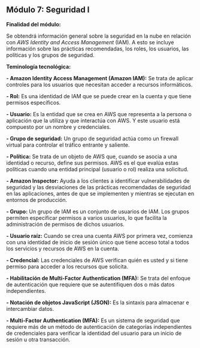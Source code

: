## Módulo 7: Seguridad I

**Finalidad del módulo:** 

Se obtendrá información general sobre la seguridad en la nube en relación con *AWS Identity and Access Management* (IAM). A esto se incluye información sobre las prácticas recomendadas, los roles, los usuarios, las políticas y los grupos de seguridad.

**Teminología tecnológica:**

**- Amazon Identity Access Management (Amazon IAM):** Se trata de aplicar controles para los usuarios que necesitan acceder a recursos informáticos.

**- Rol:** Es una identidad de IAM que se puede crear en la cuenta y que tiene permisos específicos.

**- Usuario:** Es la entidad que se crea en AWS que representa a la persona o aplicación que la utiliza y que interactúa con AWS. Y este usuario está compuesto por un nombre y credenciales. 

**- Grupo de seguridad:** Un grupo de seguridad actúa como un firewall virtual para controlar el tráfico entrante y saliente.

**- Política:** Se trata de un objeto de AWS que, cuando se asocia a una identidad o recurso, define sus permisos. AWS es el que evalúa estas políticas cuando una entidad principal (usuario o rol) realiza una solicitud.

**- Amazon  Inspector:** Ayuda a los clientes a identificar vulnerabilidades de seguridad y las desviaciones de las prácticas recomendadas de seguridad en las aplicaciones, antes de que se implementen y mientras se ejecutan en entornos de producción. 

**- Grupo:** Un grupo de IAM es un conjunto de usuarios de IAM. Los grupos permiten especificar permisos a varios usuarios, lo que facilita la administración de permisos de dichos usuarios. 

**- Usuario raíz:** Cuando se crea una cuenta AWS por primera vez, comienza con una identidad de inicio de sesión único que tiene acceso total a todos los servicios y recursos de AWS en la cuenta.

**- Credencial:** Las credenciales de AWS verifican quién es usted y si tiene permiso para acceder a los recursos que solicita. 

**- Habilitación de Multi-Factor Authentication (MFA):** Se trata del enfoque de autenticación que requiere que se autentifiquen dos o más datos independientes.

**- Notación de objetos JavaScript (JSON):** Es la sintaxis para almacenar e intercambiar datos.

**- Multi-Factor Authentication (MFA):** Es un sistema de seguridad que requiere más de un método de autenticación de categorías independientes de credenciales para verificar la identidad del usuario para un inicio de sesión u otra transacción. 

